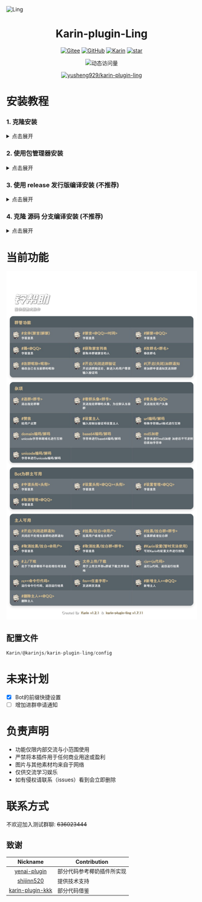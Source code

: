 ![Ling](https://socialify.git.ci/yusheng929/karin-plugin-ling/image?font=Inter&forks=1&issues=1&language=1&name=1&owner=1&pattern=Plus&pulls=1&stargazers=1&theme=Auto)

<div align="center">

# Karin-plugin-Ling

[![Gitee](https://img.shields.io/badge/Gitee-铃插件-black?style=flat-square&logo=gitee)](https://gitee.com/yusheng929/karin-plugin-ling) [![GitHub](https://img.shields.io/badge/GitHub-铃插件-black?style=flat-square&logo=github)](https://github.com/yusheng929/karin-plugin-ling) [![Karin](https://img.shields.io/badge/Karin-black?style=flat-square&logo=dependabot)](https://github.com/KarinJS/Karin) <a href='https://github.com/yusheng929/karin-plugin-ling/stargazers'><img src='https://github.com/yusheng929/karin-plugin-ling/badge/star.svg?theme=dark' alt='star'></img></a><br>

![动态访问量](https://count.kjchmc.cn/get/@yusheng/karin-plugin-ling?theme=rule34)<br>

[![yusheng929/karin-plugin-ling](https://gitee.com/yusheng929/karin-plugin-ling/widgets/widget_card.svg?colors=4183c4,ffffff,ffffff,e3e9ed,666666,9b9b9b)](https://gitee.com/yusheng929/karin-plugin-ling)

</div>

# 安装教程

### 1. 克隆安装

<details> <summary>点击展开</summary>

karin根目录下执行

GitHub安装(国外推荐)

```bash
git clone --depth=1 -b dev https://github.com/yusheng929/karin-plugin-ling ./plugins/karin-plugin-ling
```

ghproxy安装(国内推荐)(镜像源)

```bash
git clone --depth=1 -b dev https://github.com/yusheng929/karin-plugin-ling ./plugins/karin-plugin-ling
```

Gitee安装(国内推荐)(镜像源)

```bash
git clone --depth=1 -b dev https://github.com/yusheng929/karin-plugin-ling ./plugins/karin-plugin-ling
```

安装依赖

```bash
pnpm install --filter=karin-plugin-ling
```

</details>

### 2. 使用包管理器安装

<details> <summary>点击展开</summary>

karin根目录下执行

```bash
pnpm install karin-plugin-ling
```

</details>

### 3. 使用 release 发行版编译安装 (不推荐)

<details> <summary>点击展开</summary>

极其不推荐，需要自行编译，且后续无法通过 Git 或者包管理器更新。

* 打开 [release](https://github.com/yusheng929/karin-plugin-ling/releases) 页面
* 下载最新版本的插件压缩包
* 解压到 plugins/ 目录下

解压完成后进入 plugins/karin-plugin-ling 目录，执行下面命令编译

```bash
pnpm run build
```

编译完成后在插件目录下执行

```bash
pnpm install
```

或者在karin根目录下执行

```bash
pnpm install --filter=karin-plugin-ling -P
```

</details>

### 4. 克隆 源码 分支编译安装 (不推荐)

<details> <summary>点击展开</summary>

* 克隆仓库到本地

```bash
git clone --depth=1 -b npm https://github.com/yusheng929/karin-plugin-ling.git ./plugins/karin-plugin-ling
```

* 进入仓库目录

```bash
cd plugins/karin-plugin-ling
```

* 安装依赖

```bash
pnpm install
```

* 编译插件

```bash
pnpm run build
```

* 编译完成后可正常启动 Karin

</details>

# 当前功能

![HELP](resources/help.png)

## 配置文件

```js
Karin/@karinjs/karin-plugin-ling/config
```

# 未来计划

- [X] Bot的前缀快捷设置
- [ ] 增加进群申请通知

# 负责声明

- 功能仅限内部交流与小范围使用
- 严禁将本插件用于任何商业用途或盈利
- 图片与其他素材均来自于网络
- 仅供交流学习娱乐
- 如有侵权请联系（issues）看到会立即删除

# 联系方式

不欢迎加入测试群聊: ~~636023444~~

## 致谢


|                             Nickname                             | Contribution               |
| :----------------------------------------------------------------: | ---------------------------- |
|     [yenai-plugin](https://github.com/yeyang52/yenai-plugin)     | 部分代码参考椰奶插件所实现 |
|           [shijinn520](https://github.com/shijinn520)           | 提供技术支持               |
| [karin-plugin-kkk](https://github.com/ikenxuan/karin-plugin-kkk) | 部分代码借鉴               |
